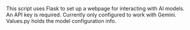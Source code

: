 This script uses Flask to set up a webpage for interacting with AI models. An API key is required. Currently only configured to work with Gemini. Values.py holds the model configuration info. 